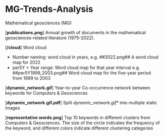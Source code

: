 # MG-Trends-Analysis
Mathematical geosciences (MG)


[**publications.png**] Annual growth of documents in the mathematical geosciences-related literature (1975–2022).


[**/cloud**] Word cloud
- Number naming: word cloud in years, e.g. ##2022.png## A word cloud map for 2022
- per5Y + Year range: Word cloud map for that year interval e.g. ##per5Y1999_2003.png## Word cloud map for the five-year period from 1999 to 2003

[**dynamic_network.gif**] Year-to-year Co-occurrence network between keywords for Computers & Geosciences

[**dynamic_network.gif.pdf**] Split *dynamic_network.gif** into multiple static images

[**representative words.png**] Top 10 keywords in different clusters from Computers & Geosciences. The size of the circle indicates the frequency of the keyword, and different colors indicate different clustering categories
